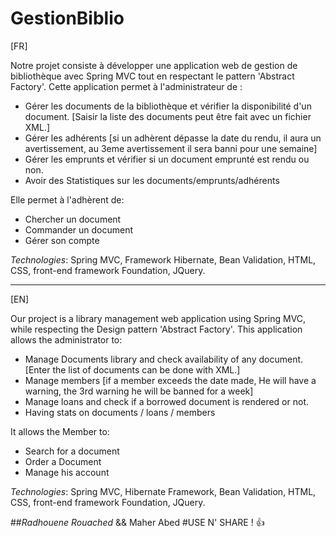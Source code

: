 # GestionBiblio

[FR]

Notre projet consiste à développer une application web de gestion de bibliothèque avec Spring MVC tout en respectant le pattern 'Abstract Factory'.
Cette application permet à l'administrateur de :

+ Gérer les documents de la bibliothèque et vérifier la disponibilité d'un document. [Saisir la liste des documents peut être fait avec un fichier XML.]
+ Gérer les adhérents [si un adhèrent dépasse la date du rendu, il aura un avertissement, au 3eme avertissement il sera banni pour une semaine]
+ Gérer les emprunts et vérifier si un document emprunté est rendu ou non.
+ Avoir des Statistiques sur les documents/emprunts/adhérents 

Elle permet à l'adhèrent de:

+ Chercher un document 
+ Commander un document
+ Gérer son compte

*Technologies*: Spring MVC, Framework Hibernate, Bean Validation, HTML, CSS, front-end framework Foundation, JQuery.

-------------------------------------------------------------------------------------

[EN]

Our project is a library management web application using Spring MVC, while respecting the Design pattern 'Abstract Factory'.
This application allows the administrator to:

+ Manage Documents library and check availability of any document. [Enter the list of documents can be done with XML.]
+ Manage members [if a member exceeds the date made, He will have a warning, the 3rd warning he will be banned for a week]
+ Manage loans and check if a borrowed document is rendered or not.
+ Having stats on documents / loans / members

It allows the Member to:

+ Search for a document
+ Order a Document
+ Manage his account

*Technologies*: Spring MVC, Hibernate Framework, Bean Validation, HTML, CSS, front-end framework Foundation, JQuery.


##*Radhouene Rouached* && Maher Abed
#USE N' SHARE ! :+1:


